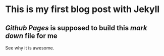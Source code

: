 # This is my first blog post with Jekyll

*Github Pages* is supposed to build this _mark down_ file for me
---

See why it is awesome. 
